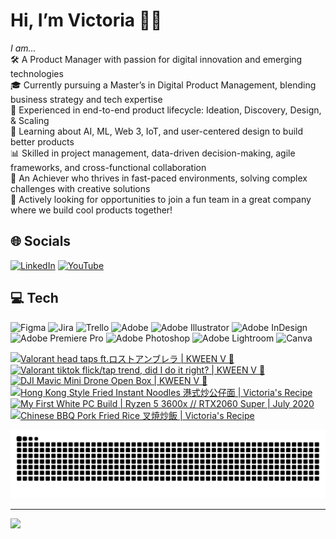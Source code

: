 # Hi, I’m Victoria 👋✨
*I am...*<br>
🛠️ A Product Manager with passion for digital innovation and emerging technologies<br>
🎓 Currently pursuing a Master’s in Digital Product Management, blending business strategy and tech expertise<br>
🚀 Experienced in end-to-end product lifecycle: Ideation, Discovery, Design, & Scaling<br>
🤖 Learning about AI, ML, Web 3, IoT, and user-centered design to build better products<br>
📊 Skilled in project management, data-driven decision-making, agile frameworks, and cross-functional collaboration<br>
🌟 An Achiever who thrives in fast-paced environments, solving complex challenges with creative solutions<br>
👀 Actively looking for opportunities to join a fun team in a great company where we build cool products together!

## 🌐 Socials
[![LinkedIn](https://img.shields.io/badge/LinkedIn-%230077B5.svg?logo=linkedin&logoColor=white)](https://linkedin.com/in/victoria-wong-yy)
[![YouTube](https://img.shields.io/badge/YouTube-%23FF0000.svg?logo=YouTube&logoColor=white)](https://youtube.com/@kweenv615) 

## 💻 Tech
![Figma](https://img.shields.io/badge/figma-%23F24E1E.svg?style=flat&logo=figma&logoColor=white)
![Jira](https://img.shields.io/badge/jira-%230A0FFF.svg?style=flat&logo=jira&logoColor=white)
![Trello](https://img.shields.io/badge/Trello-%23026AA7.svg?style=flat&logo=Trello&logoColor=white)
![Adobe](https://img.shields.io/badge/adobe-%23FF0000.svg?style=flat&logo=adobe&logoColor=white)
![Adobe Illustrator](https://img.shields.io/badge/adobe%20illustrator-%23FF9A00.svg?style=flat&logo=adobe%20illustrator&logoColor=white)
![Adobe InDesign](https://img.shields.io/badge/Adobe%20InDesign-49021F?style=flat&logo=adobeindesign&logoColor=FF3366)
![Adobe Premiere Pro](https://img.shields.io/badge/Adobe%20Premiere%20Pro-9999FF.svg?style=flat&logo=Adobe%20Premiere%20Pro&logoColor=white)
![Adobe Photoshop](https://img.shields.io/badge/adobe%20photoshop-%2331A8FF.svg?style=flat&logo=adobe%20photoshop&logoColor=white)
![Adobe Lightroom](https://img.shields.io/badge/Adobe%20Lightroom-31A8FF.svg?style=flat&logo=Adobe%20Lightroom&logoColor=white)
![Canva](https://img.shields.io/badge/Canva-%2300C4CC.svg?style=flat&logo=Canva&logoColor=white)

<!-- BEGIN YOUTUBE-CARDS -->
[![Valorant head taps ft.ロストアンブレラ | KWEEN V 👑](https://ytcards.demolab.com/?id=Mz2xoiby0zY&title=Valorant+head+taps+ft.%E3%83%AD%E3%82%B9%E3%83%88%E3%82%A2%E3%83%B3%E3%83%96%E3%83%AC%E3%83%A9+%7C+KWEEN+V+%F0%9F%91%91&lang=en&timestamp=1622581609&background_color=%230d1117&title_color=%23ffffff&stats_color=%23dedede&max_title_lines=1&width=250&border_radius=5 "Valorant head taps ft.ロストアンブレラ | KWEEN V 👑")](https://www.youtube.com/watch?v=Mz2xoiby0zY)
[![Valorant tiktok flick/tap trend, did I do it right? | KWEEN V 👑](https://ytcards.demolab.com/?id=RQAlObFClY4&title=Valorant+tiktok+flick%2Ftap+trend%2C+did+I+do+it+right%3F+%7C+KWEEN+V+%F0%9F%91%91&lang=en&timestamp=1619330257&background_color=%230d1117&title_color=%23ffffff&stats_color=%23dedede&max_title_lines=1&width=250&border_radius=5 "Valorant tiktok flick/tap trend, did I do it right? | KWEEN V 👑")](https://www.youtube.com/watch?v=RQAlObFClY4)
[![DJI Mavic Mini Drone Open Box | KWEEN V 👑](https://ytcards.demolab.com/?id=nD3_wxig7YY&title=DJI+Mavic+Mini+Drone+Open+Box+%7C+KWEEN+V+%F0%9F%91%91&lang=en&timestamp=1600049641&background_color=%230d1117&title_color=%23ffffff&stats_color=%23dedede&max_title_lines=1&width=250&border_radius=5 "DJI Mavic Mini Drone Open Box | KWEEN V 👑")](https://www.youtube.com/watch?v=nD3_wxig7YY)
[![Hong Kong Style Fried Instant Noodles  港式炒公仔面 | Victoria's Recipe](https://ytcards.demolab.com/?id=M8Vp5ofF0s0&title=Hong+Kong+Style+Fried+Instant+Noodles++%E6%B8%AF%E5%BC%8F%E7%82%92%E5%85%AC%E4%BB%94%E9%9D%A2+%7C+Victoria%27s+Recipe&lang=en&timestamp=1599615326&background_color=%230d1117&title_color=%23ffffff&stats_color=%23dedede&max_title_lines=1&width=250&border_radius=5 "Hong Kong Style Fried Instant Noodles  港式炒公仔面 | Victoria's Recipe")](https://www.youtube.com/watch?v=M8Vp5ofF0s0)
[![My First White PC Build | Ryzen 5 3600x // RTX2060 Super | July 2020](https://ytcards.demolab.com/?id=1c1W_OgWju4&title=My+First+White+PC+Build+%7C+Ryzen+5+3600x+%2F%2F+RTX2060+Super+%7C+July+2020&lang=en&timestamp=1599176224&background_color=%230d1117&title_color=%23ffffff&stats_color=%23dedede&max_title_lines=1&width=250&border_radius=5 "My First White PC Build | Ryzen 5 3600x // RTX2060 Super | July 2020")](https://www.youtube.com/watch?v=1c1W_OgWju4)
[![Chinese BBQ Pork Fried Rice 叉焼炒飯 | Victoria's Recipe](https://ytcards.demolab.com/?id=V97Ll2VPlAw&title=Chinese+BBQ+Pork+Fried+Rice+%E5%8F%89%E7%84%BC%E7%82%92%E9%A3%AF+%7C+Victoria%27s+Recipe&lang=en&timestamp=1595491062&background_color=%230d1117&title_color=%23ffffff&stats_color=%23dedede&max_title_lines=1&width=250&border_radius=5 "Chinese BBQ Pork Fried Rice 叉焼炒飯 | Victoria's Recipe")](https://www.youtube.com/watch?v=V97Ll2VPlAw)
<!-- END YOUTUBE-CARDS -->


<picture>
  <source media="(prefers-color-scheme: dark)" srcset="https://raw.githubusercontent.com/Kween-V/Kween-V/output/github-snake-dark.svg" />
  <source media="(prefers-color-scheme: light)" srcset="https://raw.githubusercontent.com/Kween-V/Kween-V/output/github-snake.svg" />
  <img alt="github-snake" src="https://raw.githubusercontent.com/Kween-V/Kween-V/output/github-snake.svg" />
</picture>

---
[![](https://visitcount.itsvg.in/api?id=Kween-V&icon=7&color=6)](https://visitcount.itsvg.in)
